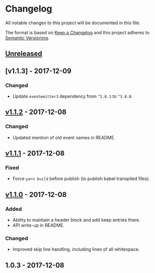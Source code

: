 # Changelog
All notable changes to this project will be documented in this file.

The format is based on [Keep a Changelog](http://keepachangelog.com/en/1.0.0/)
and this project adheres to [Semantic Versioning](http://semver.org/spec/v2.0.0.html).

## [Unreleased]

## [v1.1.3] - 2017-12-09
### Changed
- Update `eventemitter3` dependency from `^2.0.3` to `^3.0.0`.

## [v1.1.2] - 2017-12-08
### Changed
- Updated mention of old event names in README.

## [v1.1.1] - 2017-12-08
### Fixed
- Force `yarn build` before publish (to publish babel transpiled files).

## [v1.1.0] - 2017-12-08
### Added
- Ability to maintain a header block and add keep entries there.
- API write-up in README.

### Changed
- Improved skip line handling, including lines of all whitespace.

## 1.0.3 - 2017-12-08

[Unreleased]: https://github.com/gadicc/hosts-so-easy/compare/v1.1.3...HEAD
[Unreleased]: https://github.com/gadicc/hosts-so-easy/compare/v1.1.2...v1.1.3
[v1.1.2]: https://github.com/gadicc/hosts-so-easy/compare/v1.1.1...v1.1.2
[v1.1.1]: https://github.com/gadicc/hosts-so-easy/compare/v1.1.0...v1.1.1
[v1.1.0]: https://github.com/gadicc/hosts-so-easy/compare/v1.0.3...v1.1.0
